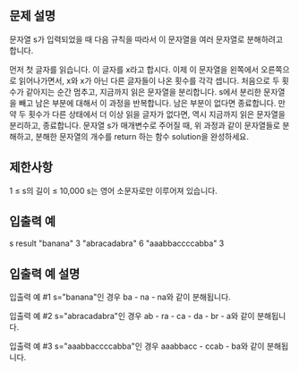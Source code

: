 ## 문제 설명
문자열 s가 입력되었을 때 다음 규칙을 따라서 이 문자열을 여러 문자열로 분해하려고 합니다.

먼저 첫 글자를 읽습니다. 이 글자를 x라고 합시다.
이제 이 문자열을 왼쪽에서 오른쪽으로 읽어나가면서, x와 x가 아닌 다른 글자들이 나온 횟수를 각각 셉니다. 처음으로 두 횟수가 같아지는 순간 멈추고, 지금까지 읽은 문자열을 분리합니다.
s에서 분리한 문자열을 빼고 남은 부분에 대해서 이 과정을 반복합니다. 남은 부분이 없다면 종료합니다.
만약 두 횟수가 다른 상태에서 더 이상 읽을 글자가 없다면, 역시 지금까지 읽은 문자열을 분리하고, 종료합니다.
문자열 s가 매개변수로 주어질 때, 위 과정과 같이 문자열들로 분해하고, 분해한 문자열의 개수를 return 하는 함수 solution을 완성하세요.

## 제한사항
1 ≤ s의 길이 ≤ 10,000
s는 영어 소문자로만 이루어져 있습니다.
## 입출력 예
s	result
"banana"	3
"abracadabra"	6
"aaabbaccccabba"	3

## 입출력 예 설명
입출력 예 #1
s="banana"인 경우 ba - na - na와 같이 분해됩니다.

입출력 예 #2
s="abracadabra"인 경우 ab - ra - ca - da - br - a와 같이 분해됩니다.

입출력 예 #3
s="aaabbaccccabba"인 경우 aaabbacc - ccab - ba와 같이 분해됩니다.